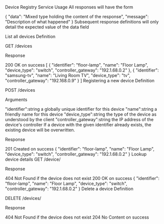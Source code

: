Device Registry Service
Usage
All responses will have the form

{
    "data": "Mixed type holding the content of the response",
    "message": "Description of what happened"
}
Subsequent response definitions will only detail the expected value of the data field

List all devices
Definition

GET /devices

Response

200 OK on success
[
    {
        "identifier": "floor-lamp",
        "name": "Floor Lamp",
        "device_type": "switch",
        "controller_gateway": "192.1.68.0.2"
    },
    {
        "identifier": "samsung-tv",
        "name": "Living Room TV",
        "device_type": "tv",
        "controller_gateway": "192.168.0.9"
    }
]
Registering a new device
Definition

POST /devices

Arguments

"identifier":string a globally unique identifier for this device
"name":string a friendly name for this device
"device_type":string the type of the device as understood by the client
"controller_gateway":string the IP address of the device's controller
If a device with the given identifier already exists, the existing device will be overwritten.

Response

201 Created on success
{
    "identifier": "floor-lamp",
    "name": "Floor Lamp",
    "device_type": "switch",
    "controller_gateway": "192.1.68.0.2"
}
Lookup device details
GET /device/<identifier>

Response

404 Not Found if the device does not exist
200 OK on success
{
    "identifier": "floor-lamp",
    "name": "Floor Lamp",
    "device_type": "switch",
    "controller_gateway": "192.1.68.0.2"
}
Delete a device
Definition

DELETE /devices/<identifier>

Response

404 Not Found if the device does not exist
204 No Content on success
